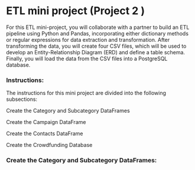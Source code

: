 # ETL mini project (Project 2 )

For this ETL mini-project, you will collaborate with a partner to build an ETL pipeline using Python and Pandas, incorporating either dictionary methods or regular expressions for data extraction and transformation. After transforming the data, you will create four CSV files, which will be used to develop an Entity-Relationship Diagram (ERD) and define a table schema. Finally, you will load the data from the CSV files into a PostgreSQL database.

### Instructions:

The instructions for this mini project are divided into the following subsections:

Create the Category and Subcategory DataFrames

Create the Campaign DataFrame

Create the Contacts DataFrame

Create the Crowdfunding Database

### Create the Category and Subcategory DataFrames:

